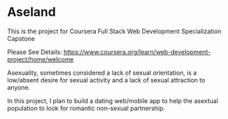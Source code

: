 # Aseland
This is the project for Coursera Full Stack Web Development Specialization Capstone 

Please See Details: https://www.coursera.org/learn/web-development-project/home/welcome

Asexuality, sometimes considered a lack of sexual orientation, is a low/absent desire for sexual activity and a lack of sexual attraction to anyone. 

In this project, I plan to build a dating web/mobile app to help the asextual population to look for romantic non-sexual partnership. 
